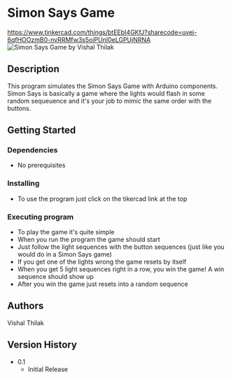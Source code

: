 # Simon Says Game

https://www.tinkercad.com/things/btEEbI4GKfJ?sharecode=uvej-6qfHOOzmB0-nvRRMfw3s5oiPUnI0eLGPUjNRNA
![Simon Says Game by Vishal Thilak](https://github.com/VishalThilak/SimonSaysGame/assets/93748287/74ec96e6-984f-4006-883b-da773164341e)

## Description

This program simulates the Simon Says Game with Arduino components. Simon Says is basically a game 
where the lights would flash in some random sequeuence and it's your job to mimic the same order 
with the buttons.

## Getting Started

### Dependencies

* No prerequisites

### Installing

* To use the program just click on the tikercad link at the top
  
### Executing program

* To play the game it's quite simple
* When you run the program the game should start
* Just follow the light sequences with the button sequences (just like you would do in a Simon Says game)
* If you get one of the lights wrong the game resets by itself
* When you get 5 light sequences right in a row, you win the game! A win sequence should show up
* After you win the game just resets into a random sequence

## Authors

Vishal Thilak

## Version History

* 0.1
    * Initial Release
